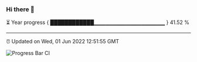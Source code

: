### Hi there 👋

⏳ Year progress { ████████████▁▁▁▁▁▁▁▁▁▁▁▁▁▁▁▁▁▁ } 41.52 %

---

⏰ Updated on Wed, 01 Jun 2022 12:51:55 GMT

![Progress Bar CI](https://github.com/ZhaoGui/ZhaoGui/workflows/Progress%20Bar%20CI/badge.svg)
